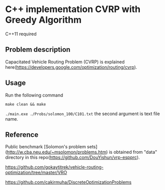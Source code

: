 # C++ implementation CVRP with Greedy Algorithm
C++11 required

## Problem description
Capacitated Vehicle Routing Problem (CVRP) is explained here(https://developers.google.com/optimization/routing/cvrp).

## Usage
Run the following command

```make clean && make```

```./main.exe ./Probs/solomon_100/C101.txt```
the second argument is text file name.

## Reference
Public benchmark [Solomon's problem sets] (http://w.cba.neu.edu/~msolomon/problems.htm) is obtained from "data" directory in this repo(https://github.com/DouYishun/vrp-espprc).

https://github.com/gokaytitrek/vehicle-routing-optimization/tree/master/VRO

https://github.com/cakirmuha/DiscreteOptimizationProblems
